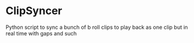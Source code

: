 # ClipSyncer
Python script to sync a bunch of b roll clips to play back as one clip but in real time with gaps and such
